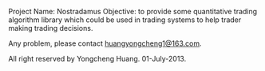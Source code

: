 Project Name: Nostradamus
Objective: to provide some quantitative trading algorithm library which could be used in trading systems to help trader making trading decisions.

Any problem, please contact huangyongcheng1@163.com.

All right reserved by Yongcheng Huang. 01-July-2013.

